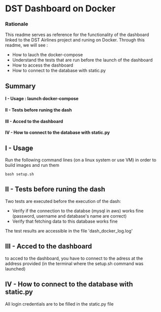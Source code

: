 # DST Dashboard on Docker

### Rationale
This readme serves as reference for the functionality of the dashboard linked to the DST Airlines project and runing on Docker.
Through this readme, we will see :
- How to lauch the docker-compose
- Understand the tests that are run before the launch of the dashboard
- How to access the dashboard
- How to connect to the database with static.py

## Summary
#### I - Usage : launch docker-compose
#### II - Tests before runing the dash
#### III - Acced to the dashboard
#### IV - How to connect to the database with static.py

## I - Usage

Run the following command lines (on a linux system or use VM) in order to build images and run them
```
bash setup.sh
```

## II - Tests before runing the dash
Two tests are executed before the execution of the dash:
- Verify if the connection to the databse (mysql in aws) works fine (password, username and database's name are correct)
- Verify that fetching data to this database works fine

The test results are accessible in the file 'dash_docker_log.log'

## III - Acced to the dashboard

to acced to the dashboard, you have to connect to the adress at the address provided (in the terminal where the setup.sh command was launched)

## IV - How to connect to the database with static.py
All login credentials are to be filled in the static.py file
